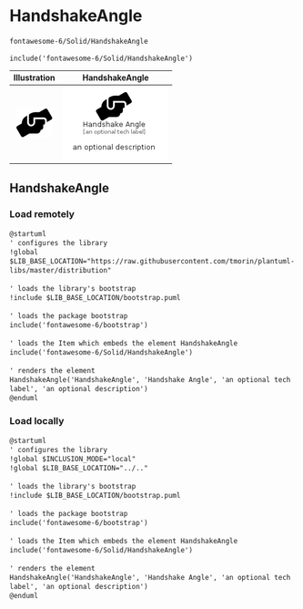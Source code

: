 # HandshakeAngle


```text
fontawesome-6/Solid/HandshakeAngle
```

```text
include('fontawesome-6/Solid/HandshakeAngle')
```



| Illustration | HandshakeAngle |
| :---: | :---: |
| ![illustration for Illustration](../../fontawesome-6/Solid/HandshakeAngle.png) | ![illustration for HandshakeAngle](../../fontawesome-6/Solid/HandshakeAngle.Local.png) |




## HandshakeAngle

### Load remotely
```plantuml
@startuml
' configures the library
!global $LIB_BASE_LOCATION="https://raw.githubusercontent.com/tmorin/plantuml-libs/master/distribution"

' loads the library's bootstrap
!include $LIB_BASE_LOCATION/bootstrap.puml

' loads the package bootstrap
include('fontawesome-6/bootstrap')

' loads the Item which embeds the element HandshakeAngle
include('fontawesome-6/Solid/HandshakeAngle')

' renders the element
HandshakeAngle('HandshakeAngle', 'Handshake Angle', 'an optional tech label', 'an optional description')
@enduml
```

### Load locally
```plantuml
@startuml
' configures the library
!global $INCLUSION_MODE="local"
!global $LIB_BASE_LOCATION="../.."

' loads the library's bootstrap
!include $LIB_BASE_LOCATION/bootstrap.puml

' loads the package bootstrap
include('fontawesome-6/bootstrap')

' loads the Item which embeds the element HandshakeAngle
include('fontawesome-6/Solid/HandshakeAngle')

' renders the element
HandshakeAngle('HandshakeAngle', 'Handshake Angle', 'an optional tech label', 'an optional description')
@enduml
```

